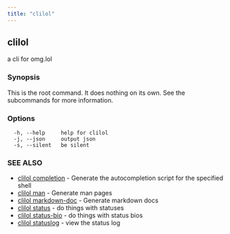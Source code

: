 ```yaml
---
title: "clilol"
---
```

## clilol

a cli for omg.lol

### Synopsis

This is the root command. It does nothing on its own.
See the subcommands for more information.

### Options

```
  -h, --help     help for clilol
  -j, --json     output json
  -s, --silent   be silent
```

### SEE ALSO

* [clilol completion](clilol_completion.md)	 - Generate the autocompletion script for the specified shell
* [clilol man](clilol_man.md)	 - Generate man pages
* [clilol markdown-doc](clilol_markdown-doc.md)	 - Generate markdown docs
* [clilol status](clilol_status.md)	 - do things with statuses
* [clilol status-bio](clilol_status-bio.md)	 - do things with status bios
* [clilol statuslog](clilol_statuslog.md)	 - view the status log

